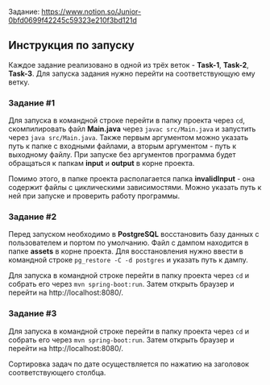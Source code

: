 Задание: https://www.notion.so/Junior-0bfd0699f42245c59323e210f3bd121d

## Инструкция по запуску

Каждое задание реализовано в одной из трёх веток - **Task-1**, **Task-2**, **Task-3**. Для запуска задания нужно перейти на соответствующую ему ветку.

### Задание #1

Для запуска в командной строке перейти в папку проекта через `cd`, скомпилировать файл **Main.java** через `javac src/Main.java` и запустить через `java src/Main.java`. Также первым аргументом можно указать путь к папке с входными файлами, а вторым аргументом - путь к выходному файлу. При запуске без аргументов программа будет обращаться к папкам **input** и **output** в корне проекта.

Помимо этого, в папке проекта располагается папка **invalidInput** - она содержит файлы с циклическими зависимостями. Можно указать путь к ней при запуске и проверить работу программы.

### Задание #2

Перед запуском необходимо в **PostgreSQL** восстановить базу данных с пользователем и портом по умолчанию. Файл с дампом находится в папке **assets** в корне проекта. Для восстановления нужно ввести в командной строке `pg_restore -C -d postgres` и указать путь к дампу.

Для запуска в командной строке перейти в папку проекта через `cd` и собрать его через `mvn spring-boot:run`. Затем открыть браузер и перейти на http://localhost:8080/.

### Задание #3

Для запуска в командной строке перейти в папку проекта через `cd` и собрать его через `mvn spring-boot:run`. Затем открыть браузер и перейти на http://localhost:8080/.

Сортировка задач по дате осуществляется по нажатию на заголовок соответствующего столбца.
